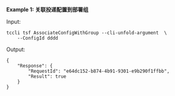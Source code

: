 **Example 1: 关联投递配置到部署组**



Input: 

```
tccli tsf AssociateConfigWithGroup --cli-unfold-argument  \
    --ConfigId dddd
```

Output: 
```
{
    "Response": {
        "RequestId": "e64dc152-b874-4b91-9301-e9b290f1ffbb",
        "Result": true
    }
}
```

